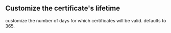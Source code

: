 
## Customize the certificate's lifetime

customize the number of days for which certificates will be valid. defaults to 365.